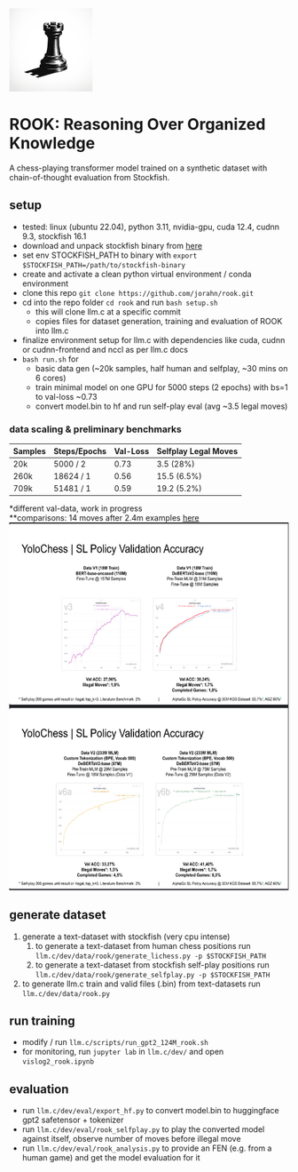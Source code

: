<img src="logo.png" width="150" height="150">

# ROOK: Reasoning Over Organized Knowledge

A chess-playing transformer model trained on a synthetic dataset with chain-of-thought evaluation from Stockfish.

## setup
- tested: linux (ubuntu 22.04), python 3.11, nvidia-gpu, cuda 12.4, cudnn 9.3, stockfish 16.1
- download and unpack stockfish binary from [here](https://github.com/official-stockfish/Stockfish)
- set env STOCKFISH_PATH to binary with `export $STOCKFISH_PATH=/path/to/stockfish-binary`
- create and activate a clean python virtual environment / conda environment
- clone this repo `git clone https://github.com/jorahn/rook.git`
- cd into the repo folder `cd rook` and run `bash setup.sh`
  - this will clone llm.c at a specific commit
  - copies files for dataset generation, training and evaluation of ROOK into llm.c
- finalize environment setup for llm.c with dependencies like cuda, cudnn or cudnn-frontend and nccl as per llm.c docs
- `bash run.sh` for 
  - basic data gen (~20k samples, half human and selfplay, ~30 mins on 6 cores)
  - train minimal model on one GPU for 5000 steps (2 epochs) with bs=1 to val-loss ~0.73
  - convert model.bin to hf and run self-play eval (avg ~3.5 legal moves)

### data scaling & preliminary benchmarks

| Samples | Steps/Epochs | Val-Loss | Selfplay Legal Moves |
|---------|--------------|----------|----------------------|
|    20k  |    5000 / 2  |   0.73   |       3.5 (28%)      |
|   260k  |   18624 / 1  |   0.56   |      15.5 (6.5%)     |
|   709k  |   51481 / 1  |   0.59   |      19.2 (5.2%)     |

*different val-data, work in progress  
**comparisons: 14 moves after 2.4m examples [here](https://slatestarcodex.com/2020/01/06/a-very-unlikely-chess-game/)  
<img src="yolo.jpg" width="585" height="662">


## generate dataset
1. generate a text-dataset with stockfish (very cpu intense)
   1. to generate a text-dataset from human chess positions run `llm.c/dev/data/rook/generate_lichess.py -p $STOCKFISH_PATH`
   2. to generate a text-dataset from stockfish self-play positions run `llm.c/dev/data/rook/generate_selfplay.py -p $STOCKFISH_PATH`
3. to generate llm.c train and valid files (.bin) from text-datasets run `llm.c/dev/data/rook.py`

## run training
- modify / run `llm.c/scripts/run_gpt2_124M_rook.sh`
- for monitoring, run `jupyter lab` in `llm.c/dev/` and open `vislog2_rook.ipynb`

## evaluation
- run `llm.c/dev/eval/export_hf.py` to convert model.bin to huggingface gpt2 safetensor + tokenizer
- run `llm.c/dev/eval/rook_selfplay.py` to play the converted model against itself, observe number of moves before illegal move
- run `llm.c/dev/eval/rook_analysis.py` to provide an FEN (e.g. from a human game) and get the model evaluation for it
